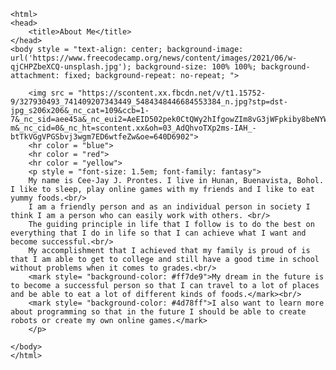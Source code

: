 <!DOCTYPE HTML>
	<html>
	<head>
		<title>About Me</title>
	</head>
	<body style = "text-align: center; background-image: url('https://www.freecodecamp.org/news/content/images/2021/06/w-qjCHPZbeXCQ-unsplash.jpg'); background-size: 100% 100%; background-attachment: fixed; background-repeat: no-repeat; ">
	
		<img src = "https://scontent.xx.fbcdn.net/v/t1.15752-9/327930493_741409207343449_5484348446684553384_n.jpg?stp=dst-jpg_s206x206&_nc_cat=109&ccb=1-7&_nc_sid=aee45a&_nc_eui2=AeEID502pek0CtQWy2hIfgowZIm8vG3jWFpkiby8beNYWjZuA1sPX9wUYntupl0B5ZQPEH9r14veP_YqddoDL2rf&_nc_ohc=cMlwKuE_YwgAX_I9aiv&_nc_ad=z-m&_nc_cid=0&_nc_ht=scontent.xx&oh=03_AdQhvoTXp2ms-IAH_-btTkVGgVPGSbvj3wgm7ED6wtfeZw&oe=640D6902">
		<hr color = "blue">
		<hr color = "red">
		<hr color = "yellow">
		<p style = "font-size: 1.5em; font-family: fantasy">	
		My name is Cee-Jay J. Prontes. I live in Hunan, Buenavista, Bohol. I like to sleep, play online games with my friends and I like to eat yummy foods.<br/>
 		I am a friendly person and as an individual person in society I think I am a person who can easily work with others. <br/>
		The guiding principle in life that I follow is to do the best on everything that I do in life so that I can achieve what I want and become successful.<br/>
 		My accomplishment that I achieved that my family is proud of is that I am able to get to college and still have a good time in school without problems when it comes to grades.<br/>
		<mark style= "background-color: #ff7de9">My dream in the future is to become a successful person so that I can travel to a lot of places and be able to eat a lot of different kinds of foods.</mark><br/>
		<mark style= "background-color: #4d78ff">I also want to learn more about programming so that in the future I should be able to create robots or create my own online games.</mark>
		</p>

	</body>
	</html>
